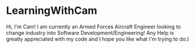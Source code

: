 # LearningWithCam
Hi, I'm Cam! 
I am currently an Armed Forces Aircraft Engineer looking to change industry into Software Development/Engineering!
Any Help is greatly appreciated with my code and I hope you like what I'm trying to do:)
